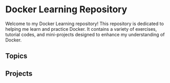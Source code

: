 # Docker Learning Repository

Welcome to my Docker Learning repository! This repository is dedicated to helping me learn and practice Docker. It contains a variety of
exercises, tutorial codes, and mini-projects designed to enhance my understanding of Docker.

## Topics

## Projects
